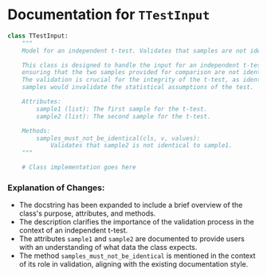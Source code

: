 # Documentation for `TTestInput`

```python
class TTestInput:
    """
    Model for an independent t-test. Validates that samples are not identical.

    This class is designed to handle the input for an independent t-test,
    ensuring that the two samples provided for comparison are not identical.
    The validation is crucial for the integrity of the t-test, as identical
    samples would invalidate the statistical assumptions of the test.

    Attributes:
        sample1 (list): The first sample for the t-test.
        sample2 (list): The second sample for the t-test.

    Methods:
        samples_must_not_be_identical(cls, v, values):
            Validates that sample2 is not identical to sample1.
    """

    # Class implementation goes here
```

### Explanation of Changes:
- The docstring has been expanded to include a brief overview of the class's purpose, attributes, and methods.
- The description clarifies the importance of the validation process in the context of an independent t-test.
- The attributes `sample1` and `sample2` are documented to provide users with an understanding of what data the class expects.
- The method `samples_must_not_be_identical` is mentioned in the context of its role in validation, aligning with the existing documentation style.